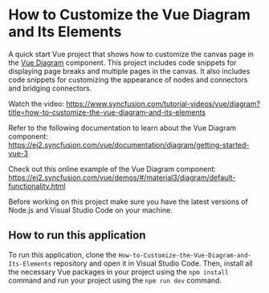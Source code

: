 # How to Customize the Vue Diagram and Its Elements

A quick start Vue project that shows how to customize the canvas page in the [Vue Diagram]( https://www.syncfusion.com/vue-components/vue-diagram?utm_source=github&utm_medium=listing&utm_campaign=vue-diagram-customization-sample) component. This project includes code snippets for displaying page breaks and multiple pages in the canvas. It also includes code snippets for customizing the appearance of nodes and connectors and bridging connectors.

Watch the video: https://www.syncfusion.com/tutorial-videos/vue/diagram?title=how-to-customize-the-vue-diagram-and-its-elements

Refer to the following documentation to learn about the Vue Diagram component: https://ej2.syncfusion.com/vue/documentation/diagram/getting-started-vue-3

Check out this online example of the Vue Diagram component: https://ej2.syncfusion.com/vue/demos/#/material3/diagram/default-functionality.html

Before working on this project make sure you have the latest versions of Node.js and Visual Studio Code on your machine.

## How to run this application
To run this application, clone the `How-to-Customize-the-Vue-Diagram-and-Its-Elements` repository and open it in Visual Studio Code.  Then, install all the necessary Vue packages in your project using the `npm install` command and run your project using the `npm run dev` command.
